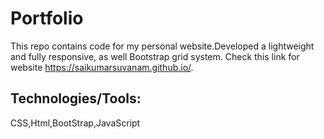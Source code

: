 # Portfolio

This repo contains code for my personal website.Developed a  lightweight and fully responsive, as well  Bootstrap grid system.
Check this link for website https://saikumarsuvanam.github.io/.


## Technologies/Tools:
CSS,Html,BootStrap,JavaScript
